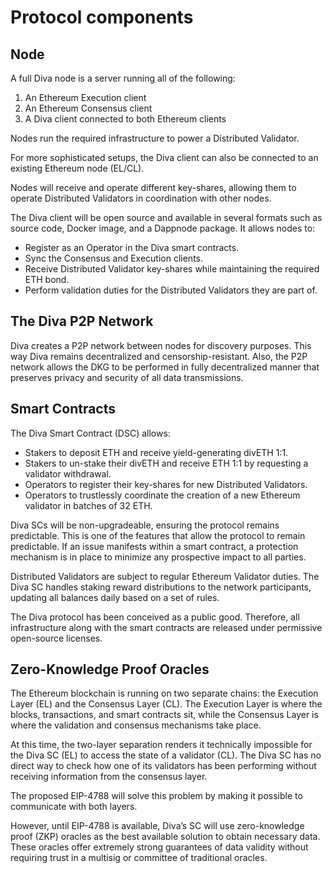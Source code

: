 
# Protocol components

## Node

A full Diva node is a server running all of the following:

1. An Ethereum Execution client
2. An Ethereum Consensus client
3. A Diva client connected to both Ethereum clients

Nodes run the required infrastructure to power a Distributed Validator.

For more sophisticated setups, the Diva client can also be connected to an existing Ethereum node (EL/CL).

Nodes will receive and operate different key-shares, allowing them to operate Distributed Validators in coordination with other nodes.

The Diva client will be open source and available in several formats such as source code, Docker image, and a Dappnode package. It allows nodes to:

- Register as an Operator in the Diva smart contracts.
- Sync the Consensus and Execution clients.
- Receive Distributed Validator key-shares while maintaining the required ETH bond.
- Perform validation duties for the Distributed Validators they are part of.

## The Diva P2P Network

Diva creates a P2P network between nodes for discovery purposes. This way Diva remains decentralized and censorship-resistant. Also, the P2P network allows the DKG to be performed in fully decentralized manner that preserves privacy and security of all data transmissions.


## Smart Contracts

The Diva Smart Contract (DSC) allows:

- Stakers to deposit ETH and receive yield-generating divETH 1:1.
- Stakers to un-stake their divETH and receive ETH 1:1 by requesting a validator withdrawal.
- Operators to register their key-shares for new Distributed Validators.
- Operators to trustlessly coordinate the creation of a new Ethereum validator in batches of 32 ETH.

Diva SCs will be non-upgradeable, ensuring the protocol remains predictable. This is one of the features that allow the protocol to remain predictable. If an issue manifests within a smart contract, a protection mechanism is in place to minimize any prospective impact to all parties.

Distributed Validators are subject to regular Ethereum Validator duties. The Diva SC handles staking reward distributions to the network participants, updating all balances daily based on a set of rules.

The Diva protocol has been conceived as a public good. Therefore, all infrastructure along with the smart contracts are released under permissive open-source licenses.

## Zero-Knowledge Proof Oracles

The Ethereum blockchain is running on two separate chains: the Execution Layer (EL) and the Consensus Layer (CL). The Execution Layer is where the blocks, transactions, and smart contracts sit, while the Consensus Layer is where the validation and consensus mechanisms take place.

At this time, the two-layer separation renders it technically impossible for the Diva SC (EL) to access the state of a validator (CL). The Diva SC has no direct way to check how one of its validators has been performing without receiving information from the consensus layer.

The proposed EIP-4788 will solve this problem by making it possible to communicate with both layers.

However, until EIP-4788 is available, Diva’s SC will use zero-knowledge proof (ZKP) oracles as the best available solution to obtain necessary data. These oracles offer extremely strong guarantees of data validity without requiring trust in a multisig or committee of traditional oracles.
